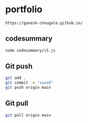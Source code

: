 # portfolio  
```
https://ganesh-chougale.github.io/  
```  

## codesummary  
```bash
node codesummary/cS.js
```  

## Git push
```bash
git add .
git commit -m "saved"
git push origin main
``` 
## Git pull
```bash
git pull origin main
```  
 

